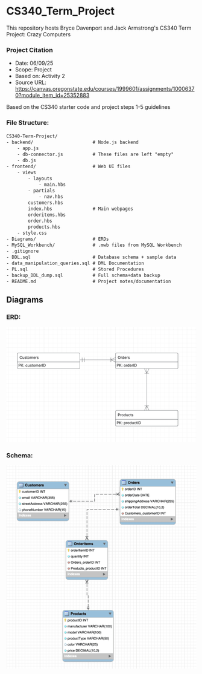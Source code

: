 # CS340_Term_Project

This repository hosts Bryce Davenport and Jack Armstrong's CS340 Term Project: Crazy Computers

### Project Citation
- Date: 06/09/25
- Scope: Project
- Based on: Activity 2
- Source URL: https://canvas.oregonstate.edu/courses/1999601/assignments/10006370?module_item_id=25352883

Based on the CS340 starter code and project steps 1-5 guidelines

### File Structure:
```
CS340-Term-Project/
- backend/                      # Node.js backend
    - app.js
    - db-connector.js           # These files are left "empty"
    - db.js                              
- frontend/                     # Web UI files
    - views
        - layouts
            - main.hbs
        - partials
            - nav.hbs
        customers.hbs
        index.hbs               # Main webpages
        orderitems.hbs          
        order.hbs
        products.hbs
    - style.css
- Diagrams/                     # ERDs
- MySQL_Workbench/              # .mwb files from MySQL Workbench
- .gitignore                       
- DDL.sql                       # Database schema + sample data
- data_manipulation_queries.sql # DML Documentation
- PL.sql                        # Stored Procedures 
- backup_DDL_dump.sql           # Full schema+data backup
- README.md                     # Project notes/documentation
```

## Diagrams

### ERD:
![Simple ERD Diagram](/Diagrams/ERD.png)

### Schema:
![Database Schema](/Diagrams/Schema.png)
